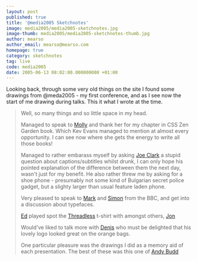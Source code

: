 ```yaml
---
layout: post
published: true
title: '@media2005 Sketchnotes'
image: media2005/media2005-sketchnotes.jpg
image-thumb: media2005/media2005-sketchnotes-thumb.jpg
author: mearso
author_email: mearso@mearso.com
homepage: true
category: sketchnotes
tag: live
code: media2005
date: 2005-06-13 08:02:00.000000000 +01:00
---
```


Looking back, through some very old things on the site I found some drawings from @meda2005 - my first conference, and as I see now the start of me drawing during talks. This it what I wrote at the time.

>Well, so many things and so little space in my head.
>
>Managed to speak to <a href="http://www.molly.com">Molly</a> and thank her for my chapter in CSS Zen Garden book. Which Kev Evans managed to mention at almost every opportunity. I can see now where she gets the energy to write all those books!
>
>Managed to rather embarass myself by asking [Joe Clark](http://www.joeclark.org) a stupid question about captions/subtitles whilst drunk, I can only hope his pointed explanation of the difference between them the next day, wasn't just for my benefit. He also rather threw me by asking for a shoe phone - presumably not some kind of Bulgarian secret police gadget, but a slighty larger than usual feature laden phone.
>
>Very pleased to speak to [Mark](http://www.markboulton.co.uk) and [Simon](http://www.simonrooney.com) from the BBC, and get into a discussion about typefaces.
>
>
>[Ed](http://www.ebcomley.co.uk) played spot the [Threadless](http://www.threadless.com) t-shirt with amongst others, [Jon](http://www.hicksdesign.co.uk)
>
>Would've liked to talk more with [Denis](http://www.38one.com/) who must be delighted that his lovely logo looked great on the orange bags.
>
>One particular pleasure was the drawings I did as a memory aid of each presentation. The best of these was this one of [Andy Budd](http://www.andybudd.co.uk)
